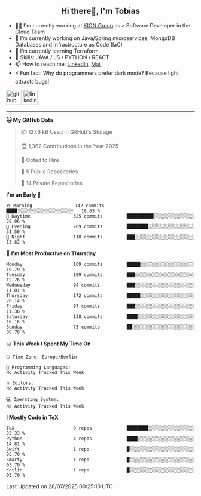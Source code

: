 <h2 align="center">Hi there👋, I'm Tobias</h2>

- 🧑‍💼 I'm currently working at [KION Group](https://www.kiongroup.com/) as a Software Developer in the Cloud Team
- 🔭 I’m currently working on Java/Spring microservices, MongoDB Databases and Infrastructure as Code (IaC)
- 🌱 I’m currently learning Terraform
- 💪 Skills: JAVA / JS / PYTHON / REACT
- 📫 How to reach me: [LinkedIn](https://www.linkedin.com/in/tgoetz), [Mail](mailto:mail@tobiasgoetz.com) 
- ⚡ Fun fact: Why do programmers prefer dark mode? Because light attracts bugs!

[<img src='https://cdn.jsdelivr.net/npm/simple-icons@3.0.1/icons/github.svg' alt='github' height='40'>](https://github.com/TobiasGoetz)  [<img src='https://cdn.jsdelivr.net/npm/simple-icons@3.0.1/icons/linkedin.svg' alt='linkedin' height='40'>](https://www.linkedin.com/in/tgoetz/)  

---

<!--START_SECTION:waka-->
**🐱 My GitHub Data** 

> 📦 127.6 kB Used in GitHub's Storage 
 > 
> 🏆 1,362 Contributions in the Year 2025
 > 
> 💼 Opted to Hire
 > 
> 📜 5 Public Repositories 
 > 
> 🔑 14 Private Repositories 
 > 
**I'm an Early 🐤** 

```text
🌞 Morning                142 commits         ████░░░░░░░░░░░░░░░░░░░░░   16.63 % 
🌆 Daytime                325 commits         ██████████░░░░░░░░░░░░░░░   38.06 % 
🌃 Evening                269 commits         ████████░░░░░░░░░░░░░░░░░   31.50 % 
🌙 Night                  118 commits         ███░░░░░░░░░░░░░░░░░░░░░░   13.82 % 
```
📅 **I'm Most Productive on Thursday** 

```text
Monday                   169 commits         █████░░░░░░░░░░░░░░░░░░░░   19.79 % 
Tuesday                  109 commits         ███░░░░░░░░░░░░░░░░░░░░░░   12.76 % 
Wednesday                94 commits          ███░░░░░░░░░░░░░░░░░░░░░░   11.01 % 
Thursday                 172 commits         █████░░░░░░░░░░░░░░░░░░░░   20.14 % 
Friday                   97 commits          ███░░░░░░░░░░░░░░░░░░░░░░   11.36 % 
Saturday                 138 commits         ████░░░░░░░░░░░░░░░░░░░░░   16.16 % 
Sunday                   75 commits          ██░░░░░░░░░░░░░░░░░░░░░░░   08.78 % 
```


📊 **This Week I Spent My Time On** 

```text
🕑︎ Time Zone: Europe/Berlin

💬 Programming Languages: 
No Activity Tracked This Week

🔥 Editors: 
No Activity Tracked This Week

💻 Operating System: 
No Activity Tracked This Week
```

**I Mostly Code in TeX** 

```text
TeX                      9 repos             ████████░░░░░░░░░░░░░░░░░   33.33 % 
Python                   4 repos             ████░░░░░░░░░░░░░░░░░░░░░   14.81 % 
Swift                    1 repo              █░░░░░░░░░░░░░░░░░░░░░░░░   03.70 % 
Smarty                   1 repo              █░░░░░░░░░░░░░░░░░░░░░░░░   03.70 % 
Kotlin                   1 repo              █░░░░░░░░░░░░░░░░░░░░░░░░   03.70 % 
```




 Last Updated on 28/07/2025 00:25:10 UTC
<!--END_SECTION:waka-->
